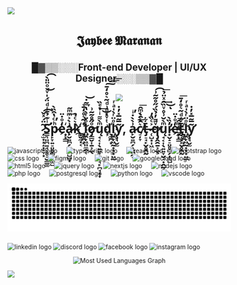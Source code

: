 <div>
  <img style="100%" src="https://capsule-render.vercel.app/api?type=waving&height=100&section=header&reversal=false&fontSize=70&fontColor=FFFFFF&fontAlign=50&fontAlignY=50&stroke=-&descSize=20&descAlign=50&descAlignY=50&color=gradient"  />
</div>

###

<h1 align="center">𝕵𝖆𝖞𝖇𝖊𝖊 𝕸𝖆𝖗𝖆𝖓𝖆𝖓</h1>

###

<h2 align="center">█▓▒▒░░░Front-end Developer | UI/UX Designer░░░▒▒▓█</h2>

###

<div align="center">
  <img height="222" src="https://www.bing.com/th/id/OGC.3a273c7eec33bb0861fcc242cb5ac04f?o=7&pid=1.7&rm=3&rurl=https%3a%2f%2fmedia.giphy.com%2fmedia%2f76SNQOjfA2XFm%2fgiphy.gif&ehk=qp8d1q1%2f%2bfgIm5eDbfdjAbQHt%2bepHjp5FDG3LhD%2bVcg%3d"  />
</div>

###

<h1 align="center">̷̦̫̟͓̝̣͙̞͓͂̈́ͯ̌͡S̛̛͇͉͈̪͍̘͕̥̠̮͇͚ͥ͊̉̄̾ͩ̈́̍ͮ́ͦ̈̎̀͜͡p̷̙̞͍̠͈̥̻̗̣͚̺ͪͨ̔̂̏̀̕e̒ͦ̇̈҉͙͓̳a̷̷̙̬͍̪̗̝̤̪̺̺͙͗̀͐ͫͫ̃͟k͛ͨ̉̚҉̳̬̼͓͔̀ ͩ̃͛̊̒̄͞҉̖͚̪͙l̤̯̞͖͈̼̯̜ͦ̈ͬ̀̔͆͂̇͝ͅo̷̡͇̬͎̱͕̲̖ͦ̋̊̃͂͗̚͜ų̘͔͎̖͍͍̞̩͔͉̙̪̘͓̟ͫ̀͌ͥ̉ͤ̏͢͜ͅd͕ͭͮ̽ͧ͗ͩ̃͛̊̒̄͠͞͞͞҉̖͚̪͙l̤̯̞͖̰̟͙͙̤̲ͦ̈ͬ̀̍ͣͬy̧̛̘̬̫͂̅̃̅̽̓̇, a̷̙̬͍̪̗̝̤̪̯͉͗̀̀̇ͥ̕c̸̠̦̞͛̔ͨ̀ͫ̂͏̨̯̲̭͞t̵̡̠̘̙̮̥̯̰̄͋ ̶̷̜̺͙̩͖͐ͨ̏̓̚q̷̡̭̯̱͕̲̖ͮ͌̓̉̏́̋̊̃͂͗̚͜͡ų̘͔͎̖͍͍̞̮̘̣̭̰͓̖̗ͫ̀̆͗̊ͮ̏̑ͯ̈̉͢͜͞ͅi̓͏̷͙̬̝̠͈̥̻̗̣͚̺̏̀̕e̒ͦ̇̈҉͙͓̳ͫ̂͏̨̯̲̭͞t̵̡̠̘̙̮̥̯̰̄͋ͩ̃͛̊̒̄͞҉̖͚̪͙l̤̯̞͖̰̟͙͙̤̲ͦ̈ͬ̀̍ͣͬy̧̛̘̬̫͂̅̃̅̽̓̇</h1>

###

<div align="left">
  <img src="https://cdn.jsdelivr.net/gh/devicons/devicon/icons/javascript/javascript-original.svg" height="40" alt="javascript logo"  />
  <img width="12" />
  <img src="https://cdn.jsdelivr.net/gh/devicons/devicon/icons/typescript/typescript-original.svg" height="40" alt="typescript logo"  />
  <img width="12" />
  <img src="https://cdn.jsdelivr.net/gh/devicons/devicon/icons/react/react-original.svg" height="40" alt="react logo"  />
  <img width="12" />
  <img src="https://cdn.jsdelivr.net/gh/devicons/devicon/icons/bootstrap/bootstrap-original.svg" height="40" alt="bootstrap logo"  />
  <img width="12" />
  <img src="https://cdn.jsdelivr.net/gh/devicons/devicon/icons/css3/css3-original.svg" height="40" alt="css logo"  />
  <img width="12" />
  <img src="https://cdn.jsdelivr.net/gh/devicons/devicon/icons/figma/figma-original.svg" height="40" alt="figma logo"  />
  <img width="12" />
  <img src="https://cdn.jsdelivr.net/gh/devicons/devicon/icons/git/git-original.svg" height="40" alt="git logo"  />
  <img width="12" />
  <img src="https://cdn.jsdelivr.net/gh/devicons/devicon/icons/googlecloud/googlecloud-original.svg" height="40" alt="googlecloud logo"  />
  <img width="12" />
  <img src="https://cdn.jsdelivr.net/gh/devicons/devicon/icons/html5/html5-original.svg" height="40" alt="html5 logo"  />
  <img width="12" />
  <img src="https://cdn.jsdelivr.net/gh/devicons/devicon/icons/jquery/jquery-original.svg" height="40" alt="jquery logo"  />
  <img width="12" />
  <img src="https://cdn.jsdelivr.net/gh/devicons/devicon/icons/nextjs/nextjs-original.svg" height="40" alt="nextjs logo"  />
  <img width="12" />
  <img src="https://cdn.jsdelivr.net/gh/devicons/devicon/icons/nodejs/nodejs-original.svg" height="40" alt="nodejs logo"  />
  <img width="12" />
  <img src="https://cdn.jsdelivr.net/gh/devicons/devicon/icons/php/php-original.svg" height="40" alt="php logo"  />
  <img width="12" />
  <img src="https://cdn.jsdelivr.net/gh/devicons/devicon/icons/postgresql/postgresql-original.svg" height="40" alt="postgresql logo"  />
  <img width="12" />
  <img src="https://cdn.jsdelivr.net/gh/devicons/devicon/icons/python/python-original.svg" height="40" alt="python logo"  />
  <img width="12" />
  <img src="https://cdn.jsdelivr.net/gh/devicons/devicon/icons/vscode/vscode-original.svg" height="40" alt="vscode logo"  />
</div>

![GitHub Snake Light](https://raw.githubusercontent.com/BossJaybs/BossJaybs/output/snake.svg)


###

<div align="left">
  <img src="https://raw.githubusercontent.com/maurodesouza/profile-readme-generator/master/src/assets/icons/social/linkedin/default.svg" width="52" height="40" alt="linkedin logo"  />
  <img src="https://raw.githubusercontent.com/maurodesouza/profile-readme-generator/master/src/assets/icons/social/discord/default.svg" width="52" height="40" alt="discord logo"  />
  <img src="https://raw.githubusercontent.com/maurodesouza/profile-readme-generator/master/src/assets/icons/social/facebook/default.svg" width="52" height="40" alt="facebook logo"  />
  <img src="https://raw.githubusercontent.com/maurodesouza/profile-readme-generator/master/src/assets/icons/social/instagram/default.svg" width="52" height="40" alt="instagram logo"  />
</div>

<div align="center">
  
  <img 
    src="https://github-readme-stats.vercel.app/api/top-langs?username=BossJaybs&locale=en&hide_title=false&layout=compact&card_width=320&langs_count=5&theme=dracula&hide_border=false" 
    height="150" 
    alt="Most Used Languages Graph" 
  />
</div>



<div>
  <img style="100%" src="https://capsule-render.vercel.app/api?type=waving&height=100&section=footer&reversal=false&fontSize=70&fontColor=FFFFFF&fontAlign=50&fontAlignY=50&stroke=-&animation=scaleIn&descSize=20&descAlign=50&descAlignY=50&textBg=false&color=gradient"  />
</div>

###
